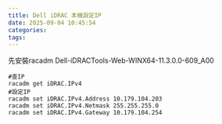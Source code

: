 ```yaml
---
title: Dell iDRAC 本機設定IP
date: 2025-09-04 10:45:54
categories:
tags:
---
```

先安裝racadm
Dell-iDRACTools-Web-WINX64-11.3.0.0-609_A00


```shell
#查IP
racadm get iDRAC.IPv4
#設定IP
racadm set iDRAC.IPv4.Address 10.179.104.203
racadm set iDRAC.IPv4.Netmask 255.255.255.0
racadm set iDRAC.IPv4.Gateway 10.179.104.254
```